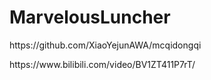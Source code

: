 # MarvelousLuncher

 <p>https://github.com/XiaoYejunAWA/mcqidongqi</p>

<p>https://www.bilibili.com/video/BV1ZT411P7rT/</p>